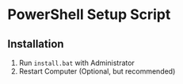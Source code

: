# PowerShell Setup Script

## Installation

1. Run `install.bat` with Administrator
1. Restart Computer (Optional, but recommended)
